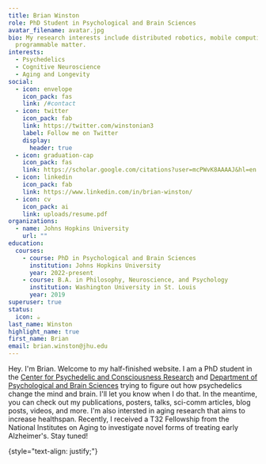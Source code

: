 ```yaml
---
title: Brian Winston
role: PhD Student in Psychological and Brain Sciences
avatar_filename: avatar.jpg
bio: My research interests include distributed robotics, mobile computing and
  programmable matter.
interests:
  - Psychedelics
  - Cognitive Neuroscience
  - Aging and Longevity
social:
  - icon: envelope
    icon_pack: fas
    link: /#contact
  - icon: twitter
    icon_pack: fab
    link: https://twitter.com/winstonian3
    label: Follow me on Twitter
    display:
      header: true
  - icon: graduation-cap
    icon_pack: fas
    link: https://scholar.google.com/citations?user=mcPWvK8AAAAJ&hl=en
  - icon: linkedin
    icon_pack: fab
    link: https://www.linkedin.com/in/brian-winston/
  - icon: cv
    icon_pack: ai
    link: uploads/resume.pdf
organizations:
  - name: Johns Hopkins University
    url: ""
education:
  courses:
    - course: PhD in Psychological and Brain Sciences
      institution: Johns Hopkins University
      year: 2022-present
    - course: B.A. in Philosophy, Neuroscience, and Psychology
      institution: Washington University in St. Louis
      year: 2019
superuser: true
status:
  icon: ☕️
last_name: Winston
highlight_name: true
first_name: Brian
email: brian.winston@jhu.edu
---
```


Hey. I'm Brian. Welcome to my half-finished website. I am a PhD student in the [Center for Psychedelic and Consciousness Research]([url](https://hopkinspsychedelic.org/)) and [Department of Psychological and Brain Sciences]([url](https://pbs.jhu.edu/)) trying to figure out how psychedelics change the mind and brain. I'll let you know when I do that. In the meantime, you can check out my publications, posters, talks, sci-comm articles, blog posts, videos, and more. 
I'm also intersted in aging research that aims to increase healthspan. Recently, I received a T32 Fellowship from the National Institutes on Aging to investigate novel forms of treating early Alzheimer's. Stay tuned!

{style="text-align: justify;"}
